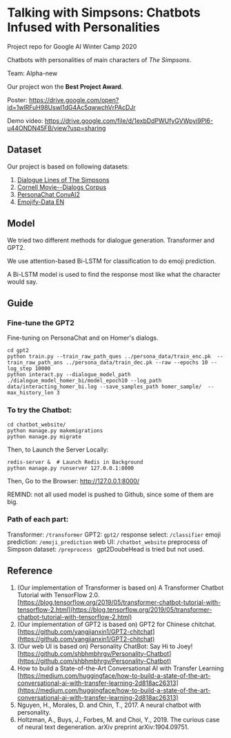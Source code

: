 # Talking with Simpsons: Chatbots Infused with Personalities

Project repo for Google AI Winter Camp 2020

Chatbots with personalities of main characters of *The Simpsons*.

Team: Alpha-new

Our project won the **Best Project Award**.

Poster: https://drive.google.com/open?id=1wlRFuH98Uswl1dG4Ac5qwwchVrPAcDJr

Demo video: https://drive.google.com/file/d/1exbDdPWUfyGVWpyi9Pl6-u44ONDN45FB/view?usp=sharing



## Dataset
Our project is based on following datasets:
1. [Dialogue Lines of The Simpsons](https://www.kaggle.com/pierremegret/dialogue-lines-of-the-simpsons)
2. [Cornell Movie--Dialogs Corpus](http://www.cs.cornell.edu/~cristian/Cornell_Movie-Dialogs_Corpus.html)
3. [PersonaChat ConvAI2](http://convai.io/#personachat-convai2-dataset)
4. [Emojify-Data EN](https://www.kaggle.com/rexhaif/emojifydata-en)

## Model
We tried two different methods for dialogue generation. Transformer and GPT2.

We use attention-based Bi-LSTM for classification to do emoji prediction.

A Bi-LSTM model is used to find the response most like what the character would say.


## Guide
### Fine-tune the GPT2
Fine-tuning on PersonaChat and on Homer's dialogs.
```
cd gpt2
python train.py --train_raw_path_ques ../persona_data/train_enc.pk  --train_raw_path_ans ../persona_data/train_dec.pk --raw --epochs 10 --log_step 10000  
python interact.py --dialogue_model_path ./dialogue_model_homer_bi/model_epoch10 --log_path data/interacting_homer_bi.log --save_samples_path homer_sample/  --max_history_len 3
```

### To try the Chatbot:
```
cd chatbot_website/
python manage.py makemigrations
python manage.py migrate
```
Then, to Launch the Server Locally:
```
redis-server &  # Launch Redis in Background
python manage.py runserver 127.0.0.1:8000
```
Then, Go to the Browser: http://127.0.0.1:8000/

REMIND: not all used model is pushed to Github, since some of them are big.

### Path of each part:
Transformer: ```/transformer```
GPT2: ```gpt2/```
response select: ```/classifier```
emoji prediction: ```/emoji_prediction```
web UI: ```/chatbot_website```
preprocess of Simpson dataset: ```/preprocess ```
gpt2DoubeHead is tried but not used.


## Reference
1. (Our implementation of Transformer is based on) A Transformer Chatbot Tutorial with TensorFlow 2.0. [https://blog.tensorflow.org/2019/05/transformer-chatbot-tutorial-with-tensorflow-2.html](https://blog.tensorflow.org/2019/05/transformer-chatbot-tutorial-with-tensorflow-2.html)
2. (Our implementation of GPT2 is based on) GPT2 for Chinese chitchat. [https://github.com/yangjianxin1/GPT2-chitchat](https://github.com/yangjianxin1/GPT2-chitchat)
3. (Our web UI is based on) Personality ChatBot: Say Hi to Joey! [https://github.com/shbhmbhrgv/Personality-Chatbot](https://github.com/shbhmbhrgv/Personality-Chatbot)
4. How to build a State-of-the-Art Conversational AI with Transfer Learning [https://medium.com/huggingface/how-to-build-a-state-of-the-art-conversational-ai-with-transfer-learning-2d818ac26313](https://medium.com/huggingface/how-to-build-a-state-of-the-art-conversational-ai-with-transfer-learning-2d818ac26313)
5. Nguyen, H., Morales, D. and Chin, T., 2017. A neural chatbot with personality.
6. Holtzman, A., Buys, J., Forbes, M. and Choi, Y., 2019. The curious case of neural text degeneration. arXiv preprint arXiv:1904.09751.


